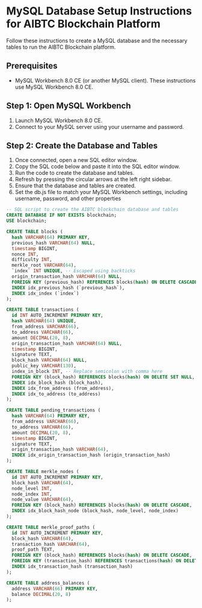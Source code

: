# MySQL Database Setup Instructions for AIBTC Blockchain Platform

Follow these instructions to create a MySQL database and the necessary tables to run the AIBTC Blockchain platform.

## Prerequisites

- MySQL Workbench 8.0 CE (or another MySQL client). These instructions use MySQL Workbench 8.0 CE.

## Step 1: Open MySQL Workbench

1. Launch MySQL Workbench 8.0 CE.
2. Connect to your MySQL server using your username and password.

## Step 2: Create the Database and Tables

1. Once connected, open a new SQL editor window.
2. Copy the SQL code below and paste it into the SQL editor window.
3. Run the code to create the database and tables.
4. Refresh by pressing the circular arrows at the left right sidebar.
5. Ensure that the database and tables are created.
6. Set the db.js file to match your MySQL Workbench settings, including username, password, and other properties

```sql
-- SQL script to create the AIBTC blockchain database and tables
CREATE DATABASE IF NOT EXISTS blockchain;
USE blockchain;

CREATE TABLE blocks (
  hash VARCHAR(64) PRIMARY KEY,
  previous_hash VARCHAR(64) NULL, 
  timestamp BIGINT,
  nonce INT,
  difficulty INT,
  merkle_root VARCHAR(64),
  `index` INT UNIQUE, -- Escaped using backticks
  origin_transaction_hash VARCHAR(64) NULL,
  FOREIGN KEY (previous_hash) REFERENCES blocks(hash) ON DELETE CASCADE,
  INDEX idx_previous_hash (`previous_hash`),
  INDEX idx_index (`index`)
);

CREATE TABLE transactions (
  id INT AUTO_INCREMENT PRIMARY KEY,
  hash VARCHAR(64) UNIQUE,
  from_address VARCHAR(66),
  to_address VARCHAR(66),
  amount DECIMAL(20, 8),
  origin_transaction_hash VARCHAR(64) NULL,
  timestamp BIGINT,
  signature TEXT,
  block_hash VARCHAR(64) NULL,
  public_key VARCHAR(130),
  index_in_block INT, -- Replace semicolon with comma here
  FOREIGN KEY (block_hash) REFERENCES blocks(hash) ON DELETE SET NULL,
  INDEX idx_block_hash (block_hash),
  INDEX idx_from_address (from_address),
  INDEX idx_to_address (to_address)
);

CREATE TABLE pending_transactions (
  hash VARCHAR(64) PRIMARY KEY,
  from_address VARCHAR(66),
  to_address VARCHAR(66),
  amount DECIMAL(20, 8),
  timestamp BIGINT,
  signature TEXT,
  origin_transaction_hash VARCHAR(64),
  INDEX idx_origin_transaction_hash (origin_transaction_hash)
);

CREATE TABLE merkle_nodes (
  id INT AUTO_INCREMENT PRIMARY KEY,
  block_hash VARCHAR(64),
  node_level INT,
  node_index INT,
  node_value VARCHAR(64),
  FOREIGN KEY (block_hash) REFERENCES blocks(hash) ON DELETE CASCADE,
  INDEX idx_block_hash_node (block_hash, node_level, node_index)
);

CREATE TABLE merkle_proof_paths (
  id INT AUTO_INCREMENT PRIMARY KEY,
  block_hash VARCHAR(64),
  transaction_hash VARCHAR(64),
  proof_path TEXT,
  FOREIGN KEY (block_hash) REFERENCES blocks(hash) ON DELETE CASCADE,
  FOREIGN KEY (transaction_hash) REFERENCES transactions(hash) ON DELETE CASCADE,
  INDEX idx_transaction_hash (transaction_hash)
);

CREATE TABLE address_balances (
  address VARCHAR(66) PRIMARY KEY,
  balance DECIMAL(20, 8)
);
